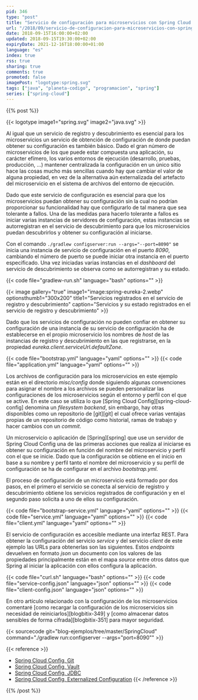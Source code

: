 ```yaml
---
pid: 346
type: "post"
title: "Servicio de configuración para microservicios con Spring Cloud Config"
url: "/2018/09/servicio-de-configuracion-para-microservicios-con-spring-cloud-config/"
date: 2018-09-15T16:00:00+02:00
updated: 2018-09-15T19:30:00+02:00
expiryDate: 2021-12-16T18:00:00+01:00
language: "es"
index: true
rss: true
sharing: true
comments: true
promoted: false
imagePost: "logotype:spring.svg"
tags: ["java", "planeta-codigo", "programacion", "spring"]
series: ["spring-cloud"]
---
```


{{% post %}}

{{< logotype image1="spring.svg"  image2="java.svg" >}}

Al igual que un servicio de registro y descubrimiento es esencial para los microservicios un servicio de obtención de configuración de donde puedan obtener su configuración es también básico. Dado el gran número de microservicios de los que puede estar compuesta una aplicación, su carácter efímero, los varios entornos de ejecución (desarrollo, pruebas, producción, ...) mantener centralizada la configuración en un único sitio hace las cosas mucho más sencillas cuando hay que cambiar el valor de alguna propiedad, en vez de la alternativa aún externalizada del artefacto del microservicio en el sistema de archivos del entorno de ejecución.

Dado que este servicio de configuración es esencial para que los microservicios puedan obtener su configuración sin la cual no podrían proporcionar su funcionalidad hay que configurarlo de tal manera que sea tolerante a fallos. Una de las medidas para hacerlo tolerante a fallos es iniciar varias instancias de servidores de configuración, estas instancias se autorregistran en el servicio de descubrimiento para que los microservicios puedan descubrirlos y obtener su configuración al iniciarse.

Con el comando `./gradlew configserver:run --args="--port=8090"` se inicia una instancia de servicio de configuración en el puerto _8090_, cambiando el número de puerto se puede iniciar otra instancia en el puerto especificado. Una vez iniciadas varias instancias en el _dashboard_ del servicio de descubrimiento se observa como se autorregistran y su estado.

{{< code file="gradlew-run.sh" language="bash" options="" >}}

{{< image
    gallery="true"
    image1="image:spring-eureka-2.webp" optionsthumb1="300x200" title1="Servicios registrados en el servicio de registro y descubrimiento"
    caption="Servicios y su estado registrados en el servicio de registro y descubrimiento" >}}

Dado que los servicios de configuración no pueden confiar en obtener su configuración de una instancia de su servicio de configuración ha de establecerse en el propio microservicio los nombres de _host_ de las instancias de registro y descubrimiento en las que registrarse, en la propiedad _eureka.client.serviceUrl.defaultZone_.

{{< code file="bootstrap.yml" language="yaml" options="" >}}
{{< code file="application.yml" language="yaml" options="" >}}

Los archivos de configuración para los microservicios en este ejemplo están en el directorio _misc/config_ donde siguiendo algunas convenciones para asignar el nombre a los archivos se pueden personalizar las configuraciones de los microservicios según el entorno y perfil con el que se active. En este caso se utiliza lo que [Spring Cloud Config][spring-cloud-config] denomina un _filesystem backend_, sin embargo, hay otras disponibles como un repositorio de [git][git] el cual ofrece varias ventajas propias de un repositorio de código como historial, ramas de trabajo y hacer cambios con un _commit_.

Un microservicio o aplicación de [Spring][spring] que use un servidor de Spring Cloud Config una de las primeras acciones que realiza al iniciarse es obtener su configuración en función del nombre del microservicio y perfil con el que se inicie. Dado que la configuración se obtiene en el inicio en base a su nombre y perfil tanto el nombre del microservicio y su perfil de configuración se ha de configurar en el archivo _bootstrap.yml_.

El proceso de configuración de un microservicio está formado por dos pasos, en el primero el servicio se conecta al servicio de registro y descubrimiento obtiene los servicios registrados de configuración y en el segundo paso solicita a uno de ellos su configuración.

{{< code file="bootstrap-service.yml" language="yaml" options="" >}}
{{< code file="service.yml" language="yaml" options="" >}}
{{< code file="client.yml" language="yaml" options="" >}}

El servicio de configuración es accesible mediante una interfaz REST. Para obtener la configuración del servicio _service_ y del servicio _client_ de este ejemplo las URLs para obtenerlas son las siguientes. Estos _endpoints_ devuelven en formato _json_ un documento con los valores de las propiedades principalmente están en el mapa _source_ entre otros datos que Spring al iniciar la aplicación con ellos configura la aplicación.

{{< code file="curl.sh" language="bash" options="" >}}
{{< code file="service-config.json" language="json" options="" >}}
{{< code file="client-config.json" language="json" options="" >}}

En otro artículo relacionado con la configuración de los microservicios comentaré [como recargar la configuración de los microservicios sin necesidad de reiniciarlos][blogbitix-349] y [como almacenar datos sensibles de forma cifrada][blogbitix-351] para mayor seguridad.

{{< sourcecode git="blog-ejemplos/tree/master/SpringCloud" command="./gradlew run:configserver --args=\"port=8090\"" >}}

{{< reference >}}
* [Spring Cloud Config, Git](http://cloud.spring.io/spring-cloud-static/spring-cloud-config/2.0.1.RELEASE/single/spring-cloud-config.html#_git_backend)
* [Spring Cloud Config, Vault](http://cloud.spring.io/spring-cloud-static/spring-cloud-config/2.0.1.RELEASE/single/spring-cloud-config.html#vault-backend)
* [Spring Cloud Config, JDBC](http://cloud.spring.io/spring-cloud-static/spring-cloud-config/2.0.1.RELEASE/single/spring-cloud-config.html#_jdbc_backend)
* [Spring Cloud Config, Externalized Configuration](https://docs.spring.io/spring-boot/docs/2.0.4.RELEASE/reference/htmlsingle/#boot-features-external-config)
{{< /reference >}}

{{% /post %}}
